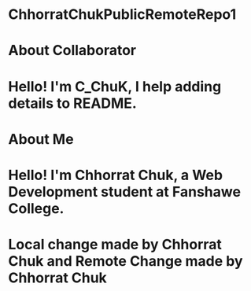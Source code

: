 # ChhorratChukPublicRemoteRepo1
# About Collaborator
# Hello! I'm C_ChuK, I help adding details to README.
# About Me
# Hello! I'm Chhorrat Chuk, a Web Development student at Fanshawe College.
# Local change made by Chhorrat Chuk and Remote Change made by Chhorrat Chuk